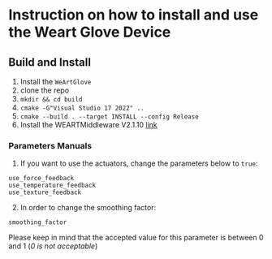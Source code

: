 # Instruction on how to install and use the Weart Glove Device

## Build and Install

1. Install the `WeArtGlove`
2. clone the repo
3. `mkdir && cd build`
4. `cmake -G"Visual Studio 17 2022" ..`
5. `cmake --build . --target INSTALL --config Release`
6. Install the WEARTMiddleware V2.1.10 [link](https://istitutoitalianotecnologia.sharepoint.com/:f:/r/sites/DynamicInteractionControl/Documenti%20condivisi/Telexistence/WEART%20Haptic%20Glove/Middleware?csf=1&web=1&e=sbJScy)

### Parameters Manuals

1. If you want to use the actuators, change the parameters below to `true`:

```text
use_force_feedback
use_temperature_feedback 
use_texture_feedback
```

2. In order to change the smoothing factor:

```text
smoothing_factor
```

Please keep in mind that the accepted value for this parameter is between 0 and 1 (_0 is not acceptable_)

